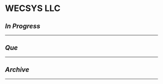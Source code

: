 # WECSYS LLC

## *In Progress*

--------------------

## *Que*

-----------------------------------
## *Archive*

-----------------------------------

